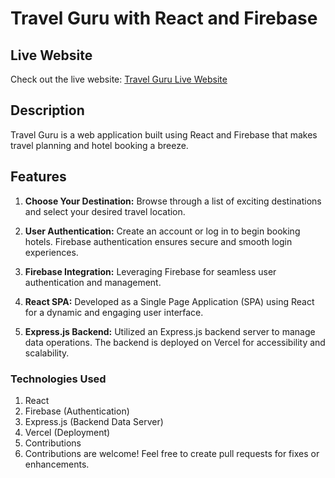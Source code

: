 # Travel Guru with React and Firebase

## Live Website

Check out the live website: [Travel Guru Live Website](https://travel-guru-auth-c6060.web.app/spots/1)

## Description

Travel Guru is a web application built using React and Firebase that makes travel planning and hotel booking a breeze.

## Features

1. **Choose Your Destination:** Browse through a list of exciting destinations and select your desired travel location.

2. **User Authentication:** Create an account or log in to begin booking hotels. Firebase authentication ensures secure and smooth login experiences.

3. **Firebase Integration:** Leveraging Firebase for seamless user authentication and management.

4. **React SPA:** Developed as a Single Page Application (SPA) using React for a dynamic and engaging user interface.

5. **Express.js Backend:** Utilized an Express.js backend server to manage data operations. The backend is deployed on Vercel for accessibility and scalability.


### Technologies Used
1. React
2. Firebase (Authentication)
3. Express.js (Backend Data Server)
4. Vercel (Deployment)
5. Contributions
5. Contributions are welcome! Feel free to create pull requests for fixes or enhancements.